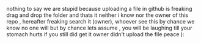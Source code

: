 nothing to say we are stupid because uploading a file in github is freaking drag and drop the folder and thats it neither i know nor the owner of this repo , hereafter freaking search it (owner), whoever see this by chance we know no one will but by chance lets assume , you will be laughing till your stomach hurts if you still did get it owner didn't upload the file peace ): 
